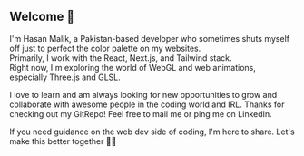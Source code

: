 ## Welcome 🎊
I'm Hasan Malik, a Pakistan-based developer who sometimes shuts myself off just to perfect the color palette on my websites.  
Primarily, I work with the React, Next.js, and Tailwind stack.  
Right now, I'm exploring the world of WebGL and web animations, especially Three.js and GLSL.  

I love to learn and am always looking for new opportunities to grow and collaborate with awesome people in the coding world and IRL. Thanks for checking out my GitRepo! Feel free to mail me or ping me on LinkedIn.

If you need guidance on the web dev side of coding, I'm here to share. Let's make this better together 🌟✨
<!--
**HasanMal1k/HasanMal1k** is a ✨ _special_ ✨ repository because its `README.md` (this file) appears on your GitHub profile.

Here are some ideas to get you started:

- 🔭 I’m currently working on ...
- 🌱 I’m currently learning ...
- 👯 I’m looking to collaborate on ...
- 🤔 I’m looking for help with ...
- 💬 Ask me about ...
- 📫 How to reach me: ...
- 😄 Pronouns: ...
- ⚡ Fun fact: ...
-->
